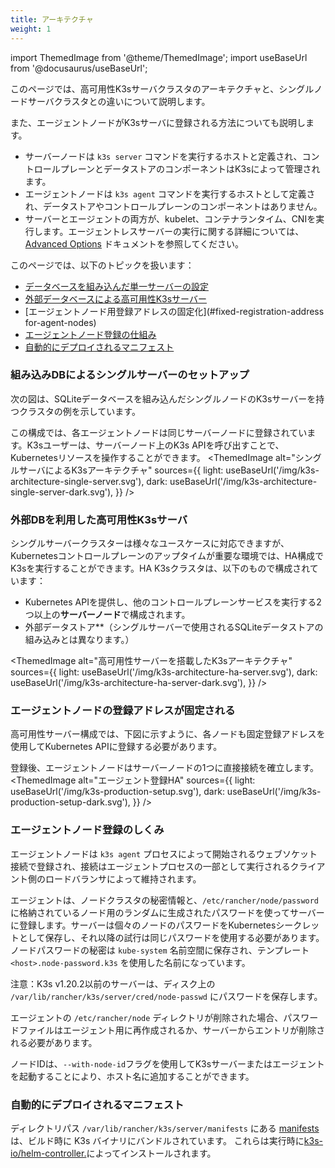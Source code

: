 ```yaml
---
title: アーキテクチャ
weight: 1
---
```


import ThemedImage from '@theme/ThemedImage';
import useBaseUrl from '@docusaurus/useBaseUrl';

このページでは、高可用性K3sサーバクラスタのアーキテクチャと、シングルノードサーバクラスタとの違いについて説明します。

また、エージェントノードがK3sサーバに登録される方法についても説明します。

* サーバーノードは `k3s server` コマンドを実行するホストと定義され、コントロールプレーンとデータストアのコンポーネントはK3sによって管理されます。
* エージェントノードは `k3s agent` コマンドを実行するホストとして定義され、データストアやコントロールプレーンのコンポーネントはありません。
* サーバーとエージェントの両方が、kubelet、コンテナランタイム、CNIを実行します。エージェントレスサーバーの実行に関する詳細については、[Advanced Options](../advanced/advanced.md#running-agentless-servers-experimental) ドキュメントを参照してください。

このページでは、以下のトピックを扱います：

- [データベースを組み込んだ単一サーバーの設定](#single-server-setup-with-an-embedded-db)
- [外部データベースによる高可用性K3sサーバー](#high-availability-k3s-server-with-an-external-db)
- [エージェントノード用登録アドレスの固定化](#fixed-registration-address for-agent-nodes)
- [エージェントノード登録の仕組み](#how-agent-node-registration-works)
- [自動的にデプロイされるマニフェスト](#automatically-deployed-manifests)

### 組み込みDBによるシングルサーバーのセットアップ

次の図は、SQLiteデータベースを組み込んだシングルノードのK3sサーバーを持つクラスタの例を示しています。

この構成では、各エージェントノードは同じサーバーノードに登録されています。K3sユーザーは、サーバーノード上のK3s APIを呼び出すことで、Kubernetesリソースを操作することができます。
<ThemedImage
  alt="シングルサーバによるK3sアーキテクチャ"
  sources={{
    light: useBaseUrl('/img/k3s-architecture-single-server.svg'),
    dark: useBaseUrl('/img/k3s-architecture-single-server-dark.svg'),
  }}
/>


### 外部DBを利用した高可用性K3sサーバ

シングルサーバークラスターは様々なユースケースに対応できますが、Kubernetesコントロールプレーンのアップタイムが重要な環境では、HA構成でK3sを実行することができます。HA K3sクラスタは、以下のもので構成されています：

* Kubernetes APIを提供し、他のコントロールプレーンサービスを実行する2つ以上の**サーバーノード**で構成されます。
* 外部データストア**（シングルサーバーで使用されるSQLiteデータストアの組み込みとは異なります。）

<ThemedImage
  alt="高可用性サーバーを搭載したK3sアーキテクチャ"
  sources={{
    light: useBaseUrl('/img/k3s-architecture-ha-server.svg'),
    dark: useBaseUrl('/img/k3s-architecture-ha-server-dark.svg'),
  }}
/>

### エージェントノードの登録アドレスが固定される

高可用性サーバー構成では、下図に示すように、各ノードも固定登録アドレスを使用してKubernetes APIに登録する必要があります。

登録後、エージェントノードはサーバーノードの1つに直接接続を確立します。
<ThemedImage
  alt="エージェント登録HA"
  sources={{
    light: useBaseUrl('/img/k3s-production-setup.svg'),
    dark: useBaseUrl('/img/k3s-production-setup-dark.svg'),
  }}
/>

### エージェントノード登録のしくみ

エージェントノードは `k3s agent` プロセスによって開始されるウェブソケット接続で登録され、接続はエージェントプロセスの一部として実行されるクライアント側のロードバランサによって維持されます。

エージェントは、ノードクラスタの秘密情報と、`/etc/rancher/node/password`に格納されているノード用のランダムに生成されたパスワードを使ってサーバーに登録します。サーバーは個々のノードのパスワードをKubernetesシークレットとして保存し、それ以降の試行は同じパスワードを使用する必要があります。ノードパスワードの秘密は `kube-system` 名前空間に保存され、テンプレート `<host>.node-password.k3s` を使用した名前になっています。

注意：K3s v1.20.2以前のサーバーは、ディスク上の `/var/lib/rancher/k3s/server/cred/node-passwd` にパスワードを保存します。

エージェントの `/etc/rancher/node` ディレクトリが削除された場合、パスワードファイルはエージェント用に再作成されるか、サーバーからエントリが削除される必要があります。

ノードIDは、`--with-node-id`フラグを使用してK3sサーバーまたはエージェントを起動することにより、ホスト名に追加することができます。

### 自動的にデプロイされるマニフェスト

ディレクトリパス `/var/lib/rancher/k3s/server/manifests` にある [manifests](https://github.com/k3s-io/k3s/tree/master/manifests) は、ビルド時に K3s バイナリにバンドルされています。 これらは実行時に[k3s-io/helm-controller.](https://github.com/k3s-io/helm-controller#helm-controller)によってインストールされます。